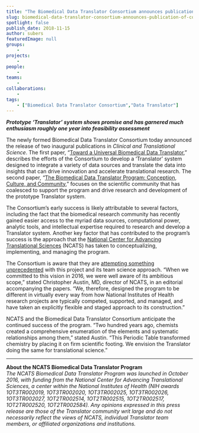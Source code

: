 ```yaml
---
title: "The Biomedical Data Translator Consortium announces publication of companion pieces"
slug: biomedical-data-translator-consortium-announces-publication-of-companion-pieces
spotlight: false
publish_date: 2018-11-15
author: subers
featuredImage: null
groups:
    - 
projects:
    - 
people:
    - 
teams: 
    - 
collaborations:
    - 
tags:
    - ["Biomedical Data Translator Consortium","Data Translator"]
---
```

<!-- wp:paragraph -->
<p><strong><em>Prototype ‘Translator’ system shows promise and has garnered much enthusiasm roughly one year into feasibility assessment</em></strong></p>
<!-- /wp:paragraph -->

<!-- wp:paragraph -->
<p>The newly formed Biomedical Data Translator Consortium today announced the release of two inaugural publications in <em>Clinical and Translational Science</em>. The first paper, “<a href="https://ascpt.onlinelibrary.wiley.com/doi/10.1111/cts.12591" target="_blank" rel="noreferrer noopener" aria-label="The newly formed Biomedical Data Translator Consortium today announced the release of two inaugural publications in Clinical and Translational Science. The first paper, “Toward a Universal Biomedical Data Translator,” describes the efforts of the Consortium to develop a ‘Translator’ system designed to integrate a variety of data sources and translate the data into insights that can drive innovation and accelerate translational research. The second paper, “The Biomedical Data Translator Program: Conception, Culture, and Community,” focuses on the scientific community that has coalesced to support the program and drive research and development of the prototype Translator system.
 (opens in a new tab)">Toward a Universal Biomedical Data Translator</a>,” describes the efforts of the Consortium to develop a ‘Translator’ system designed to integrate a variety of data sources and translate the data into insights that can drive innovation and accelerate translational research. The second paper, “<a rel="noreferrer noopener" aria-label="The newly formed Biomedical Data Translator Consortium today announced the release of two inaugural publications in Clinical and Translational Science. The first paper, “Toward a Universal Biomedical Data Translator,” describes the efforts of the Consortium to develop a ‘Translator’ system designed to integrate a variety of data sources and translate the data into insights that can drive innovation and accelerate translational research. The second paper, “The Biomedical Data Translator Program: Conception, Culture, and Community,” focuses on the scientific community that has coalesced to support the program and drive research and development of the prototype Translator system.
 (opens in a new tab)" href="https://ascpt.onlinelibrary.wiley.com/doi/10.1111/cts.12592" target="_blank">The Biomedical Data Translator Program: Conception, Culture, and Community</a>,” focuses on the scientific community that has coalesced to support the program and drive research and development of the prototype Translator system.<br></p>
<!-- /wp:paragraph -->

<!-- wp:more -->
<!--more-->
<!-- /wp:more -->

<!-- wp:paragraph -->
<p>The Consortium’s early success is likely attributable to several factors, including the fact that the biomedical research community has recently gained easier access to the myriad data sources, computational power, analytic tools, and intellectual expertise required to research and develop a Translator system. Another key factor that has contributed to the program’s success is the approach that the <a href="https://ncats.nih.gov/" target="_blank" rel="noreferrer noopener" aria-label="The Consortium’s early success is likely attributable to several factors, including the fact that the biomedical research community has recently gained easier access to the myriad data sources, computational power, analytic tools, and intellectual expertise required to research and develop a Translator system. Another key factor that has contributed to the program’s success is the approach that the National Center for Advancing Translational Sciences (NCATS) has taken to conceptualizing, implementing, and managing the program.
 (opens in a new tab)">National Center for Advancing Translational Sciences</a> (NCATS) has taken to conceptualizing, implementing, and managing the program.<br></p>
<!-- /wp:paragraph -->

<!-- wp:paragraph -->
<p>The Consortium is aware that they are <a rel="noreferrer noopener" aria-label="The Consortium is aware that they are attempting something unprecedented with this project and its team science approach. “When we committed to this vision in 2016, we were well aware of its ambitious scope,” stated Christopher Austin, PhD, director of NCATS, in an editorial accompanying the papers. “We, therefore, designed the program to be different in virtually every way from how National Institutes of Health research projects are typically competed, supported, and managed, and have taken an explicitly flexible and staged approach to its construction.”
 (opens in a new tab)" href="https://ascpt.onlinelibrary.wiley.com/doi/10.1111/cts.12595" target="_blank">attempting something unprecedented</a> with this project and its team science approach. “When we committed to this vision in 2016, we were well aware of its ambitious scope,” stated Christopher Austin, MD, director of NCATS, in an editorial accompanying the papers. “We, therefore, designed the program to be different in virtually every way from how National Institutes of Health research projects are typically competed, supported, and managed, and have taken an explicitly flexible and staged approach to its construction.”<br></p>
<!-- /wp:paragraph -->

<!-- wp:paragraph -->
<p>NCATS and the Biomedical Data Translator Consortium anticipate the continued success of the program. “Two hundred years ago, chemists created a comprehensive enumeration of the elements and systematic relationships among them,” stated Austin. “This Periodic Table transformed chemistry by placing it on firm scientific footing. We envision the Translator doing the same for translational science.”<br></p>
<!-- /wp:paragraph -->

<!-- wp:separator -->
<hr class="wp-block-separator"/>
<!-- /wp:separator -->

<!-- wp:paragraph -->
<p><strong>About the NCATS Biomedical Data Translator Program</strong><br><em>The NCATS Biomedical Data Translator Program was launched in October 2016, with funding from the National Center for Advancing Translational Sciences, a center within the National Institutes of Health (NIH awards 1OT3TR002019, 1OT3TR002020, 1OT3TR002025, 1OT3TR002026, 1OT3TR002027, 1OT2TR002514, 1OT2TR002515, 1OT2TR002517, 1OT2TR002520, 1OT2TR002584). Any opinions expressed in this press release are those of the Translator community writ large and do not necessarily reflect the views of NCATS, individual Translator team members, or affiliated organizations and institutions.</em><br></p>
<!-- /wp:paragraph -->
